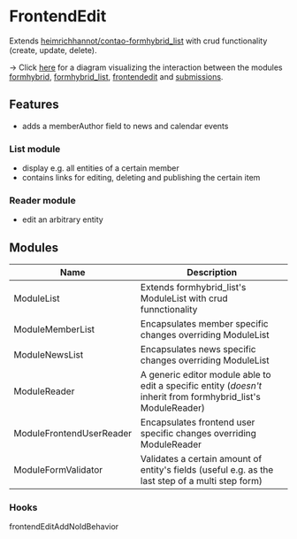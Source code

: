 # FrontendEdit

Extends [heimrichhannot/contao-formhybrid_list](https://github.com/heimrichhannot/contao-formhybrid_list) with crud functionality (create, update, delete).

-> Click [here](docs/formhybrid.png) for a diagram visualizing the interaction between the modules [formhybrid](https://github.com/heimrichhannot/contao-formhybrid), [formhybrid_list](https://github.com/heimrichhannot/contao-formhybrid_list), [frontendedit](https://github.com/heimrichhannot/contao-frontendedit) and [submissions](https://github.com/heimrichhannot/contao-submissions).

## Features

- adds a memberAuthor field to news and calendar events

### List module

- display e.g. all entities of a certain member
- contains links for editing, deleting and publishing the certain item

### Reader module
- edit an arbitrary entity

## Modules

Name | Description
---- | -----------
ModuleList | Extends formhybrid_list's ModuleList with crud funnctionality
ModuleMemberList | Encapsulates member specific changes overriding ModuleList
ModuleNewsList | Encapsulates news specific changes overriding ModuleList
ModuleReader | A generic editor module able to edit a specific entity (_doesn't_ inherit from formhybrid_list's ModuleReader)
ModuleFrontendUserReader | Encapsulates frontend user specific changes overriding ModuleReader
ModuleFormValidator | Validates a certain amount of entity's fields (useful e.g. as the last step of a multi step form)

### Hooks

frontendEditAddNoIdBehavior